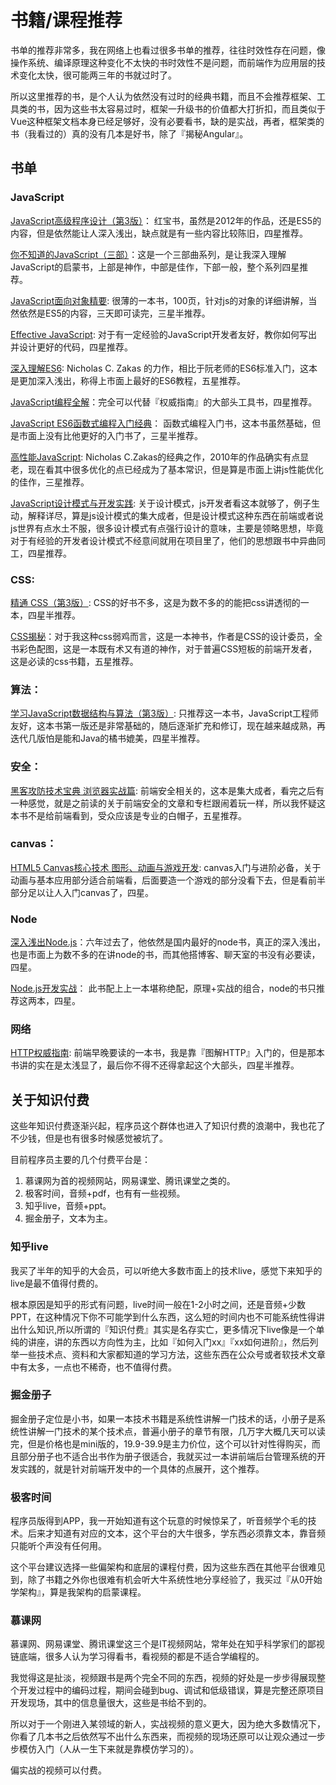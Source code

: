# 书籍/课程推荐

书单的推荐非常多，我在网络上也看过很多书单的推荐，往往时效性存在问题，像操作系统、编译原理这种变化不太快的书时效性不是问题，而前端作为应用层的技术变化太快，很可能两三年的书就过时了。

所以这里推荐的书，是个人认为依然没有过时的经典书籍，而且不会推荐框架、工具类的书，因为这些书太容易过时，框架一升级书的价值都大打折扣，而且类似于Vue这种框架文档本身已经足够好，没有必要看书，缺的是实战，再者，框架类的书（我看过的）真的没有几本是好书，除了『揭秘Angular』。

## 书单

### JavaScript

[JavaScript高级程序设计（第3版）](https://book.douban.com/subject/10546125/)： 红宝书，虽然是2012年的作品，还是ES5的内容，但是依然能让人深入浅出，缺点就是有一些内容比较陈旧，四星推荐。

[你不知道的JavaScript（三部）](https://book.douban.com/subject/26351021/)：这是一个三部曲系列，是让我深入理解JavaScript的启蒙书，上部是神作，中部是佳作，下部一般，整个系列四星推荐。

[JavaScript面向对象精要](https://book.douban.com/subject/26352658/): 很薄的一本书，100页，针对js的对象的详细讲解，当然依然是ES5的内容，三天即可读完，三星半推荐。

[Effective JavaScript](https://book.douban.com/subject/25786138/): 对于有一定经验的JavaScript开发者友好，教你如何写出并设计更好的代码，四星推荐。

[深入理解ES6](https://book.douban.com/subject/27072230/): Nicholas C. Zakas 的力作，相比于阮老师的ES6标准入门，这本是更加深入浅出，称得上市面上最好的ES6教程，五星推荐。

[JavaScript编程全解](https://book.douban.com/subject/25767719/)：完全可以代替『权威指南』的大部头工具书，四星推荐。

[JavaScript ES6函数式编程入门经典](https://book.douban.com/subject/30180100/)： 函数式编程入门书，这本书虽然基础，但是市面上没有比他更好的入门书了，三星半推荐。

[高性能JavaScript](https://book.douban.com/subject/5362856/): Nicholas C.Zakas的经典之作，2010年的作品确实有点显老，现在看其中很多优化的点已经成为了基本常识，但是算是市面上讲js性能优化的佳作，三星推荐。

[JavaScript设计模式与开发实践](https://book.douban.com/subject/26382780/): 关于设计模式，js开发者看这本就够了，例子生动，解释详尽，算是js设计模式的集大成者，但是设计模式这种东西在前端或者说js世界有点水土不服，很多设计模式有点强行设计的意味，主要是领略思想，毕竟对于有经验的开发者设计模式不经意间就用在项目里了，他们的思想跟书中异曲同工，四星推荐。


### CSS:

[精通 CSS（第3版）](https://book.douban.com/subject/30450258/): CSS的好书不多，这是为数不多的的能把css讲透彻的一本，四星半推荐。

[CSS揭秘](https://book.douban.com/subject/26745943/)：对于我这种css弱鸡而言，这是一本神书，作者是CSS的设计委员，全书彩色配图，这是一本既有术又有道的神作，对于普遍CSS短板的前端开发者，这是必读的css书籍，五星推荐。

### 算法：

[学习JavaScript数据结构与算法（第3版）](https://book.douban.com/subject/33441631/): 只推荐这一本书，JavaScript工程师友好，这本书第一版还是非常基础的，随后逐渐扩充和修订，现在越来越成熟，再迭代几版怕是能和Java的橘书媲美，四星半推荐。

### 安全：

[黑客攻防技术宝典 浏览器实战篇](https://book.douban.com/subject/26880889/): 前端安全相关的，这本是集大成者，看完之后有一种感觉，就是之前读的关于前端安全的文章和专栏跟闹着玩一样，所以我怀疑这本书不是给前端看到，受众应该是专业的白帽子，五星推荐。

### canvas：

[HTML5 Canvas核心技术 图形、动画与游戏开发](https://book.douban.com/subject/24533314/): canvas入门与进阶必备，关于动画与基本应用部分适合前端看，后面要造一个游戏的部分没看下去，但是看前半部分足以让人入门canvas了，四星。

### Node
[深入浅出Node.js](https://book.douban.com/subject/25768396/)：六年过去了，他依然是国内最好的node书，真正的深入浅出，也是市面上为数不多的在讲node的书，而其他搭博客、聊天室的书没有必要读，四星。

[Node.js开发实战](https://book.douban.com/subject/30373587/)： 此书配上上一本堪称绝配，原理+实战的组合，node的书只推荐这两本，四星。

### 网络
[HTTP权威指南](https://book.douban.com/subject/10746113/): 前端早晚要读的一本书，我是靠『图解HTTP』入门的，但是那本书讲的实在是太浅显了，最后你不得不还得拿起这个大部头，四星半推荐。

## 关于知识付费

这些年知识付费逐渐兴起，程序员这个群体也进入了知识付费的浪潮中，我也花了不少钱，但是也有很多时候感觉被坑了。

目前程序员主要的几个付费平台是：
1. 慕课网为首的视频网站，网易课堂、腾讯课堂之类的。
2. 极客时间，音频+pdf，也有有一些视频。
3. 知乎live，音频+ppt。
4. 掘金册子，文本为主。

### 知乎live
我买了半年的知乎的大会员，可以听绝大多数市面上的技术live，感觉下来知乎的live是最不值得付费的。

根本原因是知乎的形式有问题，live时间一般在1-2小时之间，还是音频+少数PPT，在这种情况下你不可能学到什么东西，这么短的时间内也不可能系统性得讲出什么知识,所以所谓的『知识付费』其实是名存实亡，更多情况下live像是一个单纯的讲座，讲的东西以方向性为主，比如『如何入门xx』『xx如何进阶』，然后列举一些技术点、资料和大家都知道的学习方法，这些东西在公众号或者软技术文章中有太多，一点也不稀奇，也不值得付费。

### 掘金册子

掘金册子定位是小书，如果一本技术书籍是系统性讲解一门技术的话，小册子是系统性讲解一门技术的某个技术点，普遍小册子的章节有限，几万字大概几天可以读完，但是价格也是mini版的，19.9-39.9是主力价位，这个可以针对性得购买，而且部分册子也不适合出书作为册子很适合，我就买过一本讲前端后台管理系统的开发实践的，就是针对前端开发中的一个具体的点展开，这个推荐。

### 极客时间

程序员版得到APP，我一开始知道有这个玩意的时候惊呆了，听音频学个毛的技术。后来才知道有对应的文本，这个平台的大牛很多，学东西必须靠文本，靠音频只能听个声没有任何用。

这个平台建议选择一些偏架构和底层的课程付费，因为这些东西在其他平台很难见到，除了书籍之外你也很难有机会听大牛系统性地分享经验了，我买过『从0开始学架构』，算是我架构的启蒙课程。

### 慕课网

慕课网、网易课堂、腾讯课堂这三个是IT视频网站，常年处在知乎科学家们的鄙视链底端，很多人认为学习得看书，看视频的都是不适合学编程的。

我觉得这是扯淡，视频跟书是两个完全不同的东西，视频的好处是一步步得展现整个开发过程中的编码过程，期间会碰到bug、调试和低级错误，算是完整还原项目开发现场，其中的信息量很大，这些是书给不到的。

所以对于一个刚进入某领域的新人，实战视频的意义更大，因为绝大多数情况下，你看了几本书之后依然写不出什么东西来，而视频的现场还原可以让观众通过一步步模仿入门（人从一生下来就是靠模仿学习的）。

偏实战的视频可以付费。
